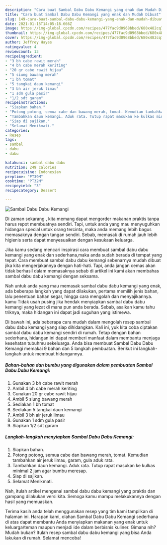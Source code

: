 ```yaml
---
description: "Cara buat Sambal Dabu Dabu Kemangi yang enak dan Mudah Dibuat"
title: "Cara buat Sambal Dabu Dabu Kemangi yang enak dan Mudah Dibuat"
slug: 149-cara-buat-sambal-dabu-dabu-kemangi-yang-enak-dan-mudah-dibuat
date: 2021-01-15T14:05:18.666Z
image: https://img-global.cpcdn.com/recipes/477fac9d0968bbed/680x482cq70/sambal-dabu-dabu-kemangi-foto-resep-utama.jpg
thumbnail: https://img-global.cpcdn.com/recipes/477fac9d0968bbed/680x482cq70/sambal-dabu-dabu-kemangi-foto-resep-utama.jpg
cover: https://img-global.cpcdn.com/recipes/477fac9d0968bbed/680x482cq70/sambal-dabu-dabu-kemangi-foto-resep-utama.jpg
author: Jeffrey Hayes
ratingvalue: 4
reviewcount: 13
recipeingredient:
- "3 bh cabe rawit merah"
- "4 bh cabe merah keriting"
- "20 gr cabe rawit hijau"
- "5 siung bawang merah"
- "1 bh tomat"
- "5 tangkai daun kemangi"
- "3 bh air jeruk limau"
- "1 sdm gula pasir"
- "1/2 sdt garam"
recipeinstructions:
- "Siapkan bahan."
- "Potong potong, semua cabe dan bawang merah, tomat. Kemudian tambahkan air jeruk limau, garam, gula aduk rata."
- "Tambahkan daun kemangi. Aduk rata. Tutup rapat masukan ke kulkas minimal 2 jam agar bumbu meresap."
- "Siap di sajikan."
- "Selamat Menikmati."
categories:
- Resep
tags:
- sambal
- dabu
- dabu

katakunci: sambal dabu dabu 
nutrition: 249 calories
recipecuisine: Indonesian
preptime: "PT39M"
cooktime: "PT32M"
recipeyield: "3"
recipecategory: Dessert

---
```



![Sambal Dabu Dabu Kemangi](https://img-global.cpcdn.com/recipes/477fac9d0968bbed/680x482cq70/sambal-dabu-dabu-kemangi-foto-resep-utama.jpg)

Di zaman  sekarang , kita memang dapat mengorder makanan praktis tanpa harus repot membuatnya sendiri. Tapi, untuk anda yang mau menyuguhkan hidangan special untuk orang tercinta, maka anda memang lebih bagus memasaknya dengan tangan sendiri. Sebab, memasak di rumah jauh lebih higienis serta dapat menyesuaikan dengan kesukaan keluarga.

Jika kamu sedang mencari inspirasi cara membuat sambal dabu dabu kemangi yang enak dan sederhana,maka anda sudah berada di tempat yang tepat. Cara membuat sambal dabu dabu kemangi  sebenarnya mudah dibuat jika kita mengerjakannya dengan hati-hati. Tapi, anda jangan cemas akan tidak berhasil dalam memasaknya 
sebab di artikel ini kami akan membahas sambal dabu dabu kemangi dengan seksama.  



Nah untuk anda yang mau memasak sambal dabu dabu kemangi yang enak, ada beberapa langkah yang dapat dilakukan, pertama memilih jenis bahan, lalu penentuan bahan segar, hingga cara mengolah dan menyajikannya. kamu Tidak usah pusing jika hendak menyiapkan sambal dabu dabu kemangi yang lezat di mana pun anda berada. Sebab, asalkan kamu  tahu triknya, maka hidangan ini dapat jadi suguhan yang istimewa.

Di bawah ini, ada beberapa cara mudah dalam mengolah resep sambal dabu dabu kemangi yang siap dihidangkan. Kali ini, yuk kita coba ciptakan sambal dabu dabu kemangi sendiri di rumah. Tetap dengan bahan sederhana, hidangan ini dapat memberi manfaat dalam membantu menjaga kesehatan tubuhmu sekeluarga. Anda bisa membuat Sambal Dabu Dabu Kemangi memakai 9 bahan dan 5 langkah pembuatan. Berikut ini langkah-langkah untuk membuat hidangannya.

<!--inarticleads1-->

##### Bahan-bahan dan bumbu yang digunakan dalam pembuatan Sambal Dabu Dabu Kemangi:

1. Gunakan 3 bh cabe rawit merah
1. Ambil 4 bh cabe merah keriting
1. Gunakan 20 gr cabe rawit hijau
1. Ambil 5 siung bawang merah
1. Sediakan 1 bh tomat
1. Sediakan 5 tangkai daun kemangi
1. Ambil 3 bh air jeruk limau
1. Gunakan 1 sdm gula pasir
1. Siapkan 1/2 sdt garam




<!--inarticleads2-->

##### Langkah-langkah menyiapkan Sambal Dabu Dabu Kemangi:

1. Siapkan bahan.
1. Potong potong, semua cabe dan bawang merah, tomat. Kemudian tambahkan air jeruk limau, garam, gula aduk rata.
1. Tambahkan daun kemangi. Aduk rata. Tutup rapat masukan ke kulkas minimal 2 jam agar bumbu meresap.
1. Siap di sajikan.
1. Selamat Menikmati.




Nah, itulah artikel mengenai  sambal dabu dabu kemangi  yang praktis dan gampang dilakukan versi kita. Semoga kamu mampu melakukannya dengan hasil yang memuaskan. 

Terima kasih anda telah menggunakan resep yang tim kami tampilkan di halaman ini. Harapan kami, olahan  Sambal Dabu Dabu Kemangi sederhana di atas dapat membantu Anda menyiapkan makanan yang enak untuk keluarga/teman maupun menjadi ide dalam berbisnis kuliner. Gimana nih? Mudah bukan? Itulah resep sambal dabu dabu kemangi yang bisa Anda lakukan di rumah. Selamat mencoba!

